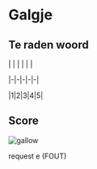 # Galgje

## Te raden woord

| | | | | |

|-|-|-|-|-|

|1|2|3|4|5|

## Score
![gallow](./images/2.png)

request e (FOUT)